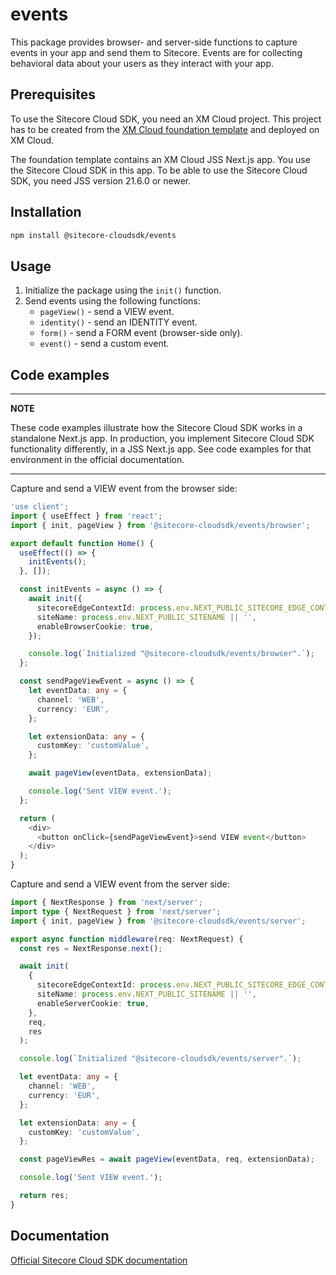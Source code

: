 # events

This package provides browser- and server-side functions to ​capture events in your app and send them to Sitecore. Events are for collecting behavioral data about your users as they interact with your app.

## Prerequisites

To use the Sitecore Cloud SDK, you need an XM Cloud project. This project has to be created from the [XM Cloud foundation template](https://github.com/sitecorelabs/xmcloud-foundation-head) and deployed on XM Cloud.

The foundation template contains an XM Cloud JSS Next.js app. You use the Sitecore Cloud SDK in this app. To be able to use the Sitecore Cloud SDK, you need JSS version 21.6.0 or newer.

## Installation

```bash
npm install @sitecore-cloudsdk/events
```

## Usage

1. Initialize the package using the `init()` function.
2. Send events using the following functions:
   - `pageView()` - send a VIEW event.
   - `identity()` - send an IDENTITY event.
   - `form()` - send a FORM event (browser-side only).
   - `event()` - send a custom event.

## Code examples

---

**NOTE**

These code examples illustrate how the Sitecore Cloud SDK works in a standalone Next.js app. In production, you implement Sitecore Cloud SDK functionality differently, in a JSS Next.js app. See code examples for that environment in the official documentation.

---

Capture and send a VIEW event from the browser side:

```ts
'use client';
import { useEffect } from 'react';
import { init, pageView } from '@sitecore-cloudsdk/events/browser';

export default function Home() {
  useEffect(() => {
    initEvents();
  }, []);

  const initEvents = async () => {
    await init({
      sitecoreEdgeContextId: process.env.NEXT_PUBLIC_SITECORE_EDGE_CONTEXT_ID || '',
      siteName: process.env.NEXT_PUBLIC_SITENAME || '',
      enableBrowserCookie: true,
    });

    console.log(`Initialized "@sitecore-cloudsdk/events/browser".`);
  };

  const sendPageViewEvent = async () => {
    let eventData: any = {
      channel: 'WEB',
      currency: 'EUR',
    };

    let extensionData: any = {
      customKey: 'customValue',
    };

    await pageView(eventData, extensionData);

    console.log('Sent VIEW event.');
  };

  return (
    <div>
      <button onClick={sendPageViewEvent}>send VIEW event</button>
    </div>
  );
}
```

Capture and send a VIEW event from the server side:

```ts
import { NextResponse } from 'next/server';
import type { NextRequest } from 'next/server';
import { init, pageView } from '@sitecore-cloudsdk/events/server';

export async function middleware(req: NextRequest) {
  const res = NextResponse.next();

  await init(
    {
      sitecoreEdgeContextId: process.env.NEXT_PUBLIC_SITECORE_EDGE_CONTEXT_ID || '',
      siteName: process.env.NEXT_PUBLIC_SITENAME || '',
      enableServerCookie: true,
    },
    req,
    res
  );

  console.log(`Initialized "@sitecore-cloudsdk/events/server".`);

  let eventData: any = {
    channel: 'WEB',
    currency: 'EUR',
  };

  let extensionData: any = {
    customKey: 'customValue',
  };

  const pageViewRes = await pageView(eventData, req, extensionData);

  console.log('Sent VIEW event.');

  return res;
}
```

## Documentation

[Official Sitecore Cloud SDK documentation](https://doc.sitecore.com/xmc/en/developers/xm-cloud/sitecore-cloud-sdk.html)
